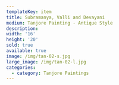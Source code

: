 ```yaml
---
templateKey: item
title: Subramanya, Valli and Devayani
medium: Tanjore Painting - Antique Style
description:
width: '16'
height: '20'
sold: true
available: true
image: /img/tan-02-s.jpg
large_image: /img/tan-02-l.jpg
categories:
  - category: Tanjore Paintings
---
```


